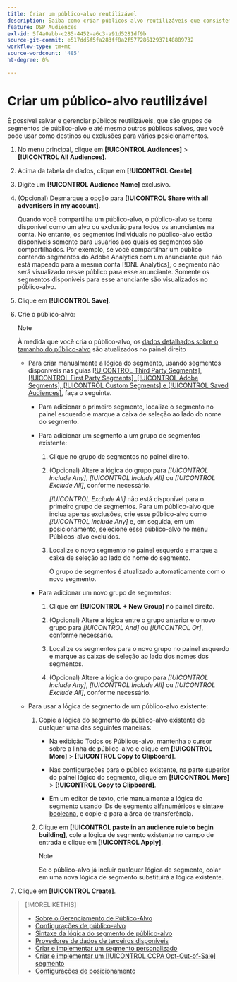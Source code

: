 ```yaml
---
title: Criar um público-alvo reutilizável
description: Saiba como criar públicos-alvo reutilizáveis que consistem em segmentos de público-alvo e outros públicos-alvo salvos.
feature: DSP Audiences
exl-id: 5f4a0abb-c285-4452-a6c3-a91d5281df9b
source-git-commit: e517dd5f5fa283ff8a2f57728612937148889732
workflow-type: tm+mt
source-wordcount: '485'
ht-degree: 0%

---
```


# Criar um público-alvo reutilizável

<!-- "Saved audience" is used in UI (where?), but "saved" is a state, not a type. "Reusable audience" sounds better in a description. "Audience template" isn't right, either, since it implies you can edit it on the fly to create a new, different audience. Some other term? -->

É possível salvar e gerenciar públicos reutilizáveis, que são grupos de segmentos de público-alvo e até mesmo outros públicos salvos, que você pode usar como destinos ou exclusões para vários posicionamentos.

1. No menu principal, clique em **[!UICONTROL Audiences]** > **[!UICONTROL All Audiences]**.

1. Acima da tabela de dados, clique em **[!UICONTROL Create]**.

1. Digite um **[!UICONTROL Audience Name]** exclusivo.

1. (Opcional) Desmarque a opção para **[!UICONTROL Share with all advertisers in my account]**.

   Quando você compartilha um público-alvo, o público-alvo se torna disponível como um alvo ou exclusão para todos os anunciantes na conta. No entanto, os segmentos individuais no público-alvo estão disponíveis somente para usuários aos quais os segmentos são compartilhados. Por exemplo, se você compartilhar um público contendo segmentos do Adobe Analytics com um anunciante que não está mapeado para a mesma conta [!DNL Analytics], o segmento não será visualizado nesse público para esse anunciante. Somente os segmentos disponíveis para esse anunciante são visualizados no público-alvo.

1. Clique em **[!UICONTROL Save]**.

1. Crie o público-alvo:

   >[!NOTE]
   >
   >À medida que você cria o público-alvo, os [dados detalhados sobre o tamanho do público-alvo](audience-about.md) são atualizados no painel direito

   * Para criar manualmente a lógica do segmento, usando segmentos disponíveis nas guias [[!UICONTROL Third Party Segments], [!UICONTROL First Party Segments], [!UICONTROL Adobe Segments], [!UICONTROL Custom Segments] e [!UICONTROL Saved Audiences]](audience-settings.md), faça o seguinte.

      * Para adicionar o primeiro segmento, localize o segmento no painel esquerdo e marque a caixa de seleção ao lado do nome do segmento.

      * Para adicionar um segmento a um grupo de segmentos existente:

         1. Clique no grupo de segmentos no painel direito.

         1. (Opcional) Altere a lógica do grupo para *[!UICONTROL Include Any]*, *[!UICONTROL Include All]* ou *[!UICONTROL Exclude All]*, conforme necessário.

            *[!UICONTROL Exclude All]* não está disponível para o primeiro grupo de segmentos. Para um público-alvo que inclua apenas exclusões, crie esse público-alvo como *[!UICONTROL Include Any]* e, em seguida, em um posicionamento, selecione esse público-alvo no menu Públicos-alvo excluídos.

         1. Localize o novo segmento no painel esquerdo e marque a caixa de seleção ao lado do nome do segmento.

            O grupo de segmentos é atualizado automaticamente com o novo segmento.

      * Para adicionar um novo grupo de segmentos:

         1. Clique em **[!UICONTROL + New Group]** no painel direito.

         1. (Opcional) Altere a lógica entre o grupo anterior e o novo grupo para *[!UICONTROL And]* ou *[!UICONTROL Or]*, conforme necessário.

         1. Localize os segmentos para o novo grupo no painel esquerdo e marque as caixas de seleção ao lado dos nomes dos segmentos.

         1. (Opcional) Altere a lógica do grupo para *[!UICONTROL Include Any]*, *[!UICONTROL Include All]* ou *[!UICONTROL Exclude All]*, conforme necessário.

   * Para usar a lógica de segmento de um público-alvo existente:

      1. Copie a lógica do segmento do público-alvo existente de qualquer uma das seguintes maneiras:

         * Na exibição Todos os Públicos-alvo, mantenha o cursor sobre a linha de público-alvo e clique em **[!UICONTROL More]** > **[!UICONTROL Copy to Clipboard]**.

         * Nas configurações para o público existente, na parte superior do painel lógico do segmento, clique em **[!UICONTROL More]** > **[!UICONTROL Copy to Clipboard]**.

         * Em um editor de texto, crie manualmente a lógica do segmento usando IDs de segmento alfanuméricos e [sintaxe booleana](audience-segment-logic-syntax.md), e copie-a para a área de transferência.

      1. Clique em **[!UICONTROL paste in an audience rule to begin building]**, cole a lógica de segmento existente no campo de entrada e clique em **[!UICONTROL Apply]**.

         >[!NOTE]
         >
         >Se o público-alvo já incluir qualquer lógica de segmento, colar em uma nova lógica de segmento substituirá a lógica existente.

1. Clique em **[!UICONTROL Create]**.

>[!MORELIKETHIS]
>
>* [Sobre o Gerenciamento de Público-Alvo](audience-about.md)
>* [Configurações de público-alvo](audience-settings.md)
>* [Sintaxe da lógica do segmento de público-alvo](audience-segment-logic-syntax.md)
>* [Provedores de dados de terceiros disponíveis](third-party-data-providers.md)
>* [Criar e implementar um segmento personalizado](custom-segment-create.md)
>* [Criar e implementar um [!UICONTROL CCPA Opt-Out-of-Sale] segmento](ccpa-opt-out-segment-create.md)
>* [Configurações de posicionamento](/help/dsp/campaign-management/placements/placement-settings.md)
